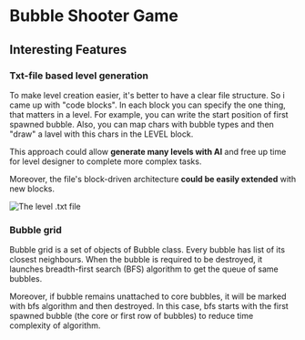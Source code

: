 # Bubble Shooter Game
## Interesting Features
### Txt-file based level generation
To make level creation easier, it's better to have a clear file structure. So i came up with "code blocks". In each block you can specify the one thing, that matters in a level.
For example, you can write the start position of first spawned bubble. Also, you can map chars with bubble types and then "draw" a lavel with this chars in the LEVEL block. 

This approach could allow **generate many levels with AI** and free up time for level designer to complete more complex tasks. 

Moreover, the file's block-driven architecture **could be easily extended** with new blocks.

![The level .txt file](https://github.com/user-attachments/assets/587ff2d8-ffe8-4794-80fc-a0acaf5a0192)

### Bubble grid
Bubble grid is a set of objects of Bubble class. Every bubble has list of its closest neighbours. When the bubble is required to be destroyed, it launches breadth-first search (BFS) algorithm
to get the queue of same bubbles. 

Moreover, if bubble remains unattached to core bubbles, it will be marked with bfs algorithm and then destroyed. In this case, bfs starts with the first spawned 
bubble (the core or first row of bubbles) to reduce time complexity of algorithm.


